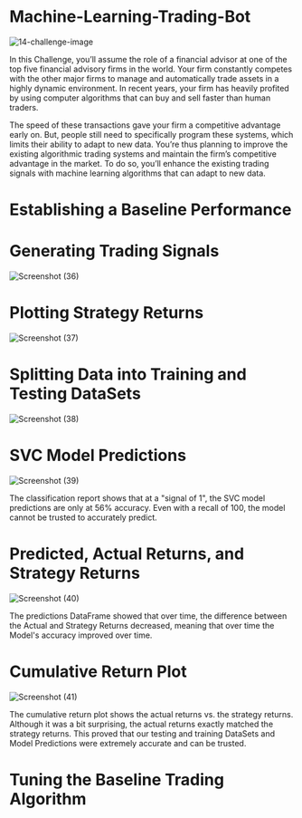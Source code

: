 # Machine-Learning-Trading-Bot

![14-challenge-image](https://github.com/shahp630/Machine-Learning-Trading-Bot/assets/133065460/7d9dc3c7-e941-4857-91b8-bf0bfb46578a) 

In this Challenge, you’ll assume the role of a financial advisor at one of the top five financial advisory firms in the world. Your firm constantly competes with the other major firms to manage and automatically trade assets in a highly dynamic environment. In recent years, your firm has heavily profited by using computer algorithms that can buy and sell faster than human traders.

The speed of these transactions gave your firm a competitive advantage early on. But, people still need to specifically program these systems, which limits their ability to adapt to new data. You’re thus planning to improve the existing algorithmic trading systems and maintain the firm’s competitive advantage in the market. To do so, you’ll enhance the existing trading signals with machine learning algorithms that can adapt to new data. 

# Establishing a Baseline Performance

# Generating Trading Signals 
![Screenshot (36)](https://github.com/shahp630/Machine-Learning-Trading-Bot/assets/133065460/a1f23a6f-bd23-43ef-a85e-cc3bc7a9ed4d)

# Plotting Strategy Returns
![Screenshot (37)](https://github.com/shahp630/Machine-Learning-Trading-Bot/assets/133065460/4af1241f-92a9-44d3-93e5-ce8c169fa170)

# Splitting Data into Training and Testing DataSets
![Screenshot (38)](https://github.com/shahp630/Machine-Learning-Trading-Bot/assets/133065460/395a1fc0-39f9-4e85-9499-e4cf144423ed)

# SVC Model Predictions
![Screenshot (39)](https://github.com/shahp630/Machine-Learning-Trading-Bot/assets/133065460/9888877b-0f36-4b14-b6e2-ec8a2dcf82e4)

The classification report shows that at a "signal of 1", the SVC model predictions are only at 56% accuracy. Even with a recall of 100, the model cannot be trusted to accurately predict.

# Predicted, Actual Returns, and Strategy Returns
![Screenshot (40)](https://github.com/shahp630/Machine-Learning-Trading-Bot/assets/133065460/0fb5c0aa-c4dc-46f3-80e6-45961e92aaf9)

The predictions DataFrame showed that over time, the difference between the Actual and Strategy Returns decreased, meaning that over time the Model's accuracy improved over time.

# Cumulative Return Plot
![Screenshot (41)](https://github.com/shahp630/Machine-Learning-Trading-Bot/assets/133065460/62c7b9b6-adb2-4854-bece-2af7fc27fbc7)

The cumulative return plot shows the actual returns vs. the strategy returns. Although it was a bit surprising, the actual returns exactly matched the strategy returns. This proved that our testing and training DataSets and Model Predictions were extremely accurate and can be trusted.

# Tuning the Baseline Trading Algorithm


